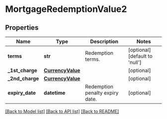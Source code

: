 # MortgageRedemptionValue2

## Properties
Name | Type | Description | Notes
------------ | ------------- | ------------- | -------------
**terms** | **str** | Redemption terms. | [optional] [default to 'null']
**_1st_charge** | [**CurrencyValue**](CurrencyValue.md) |  | [optional] 
**_2nd_charge** | [**CurrencyValue**](CurrencyValue.md) |  | [optional] 
**expiry_date** | **datetime** | Redemption penalty expiry date. | [optional] 

[[Back to Model list]](../README.md#documentation-for-models) [[Back to API list]](../README.md#documentation-for-api-endpoints) [[Back to README]](../README.md)

